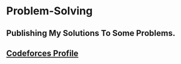 # Problem-Solving
## Publishing My Solutions To Some Problems.
## [Codeforces Profile ](https://codeforces.com/profile/Mostafa__Fouad)
